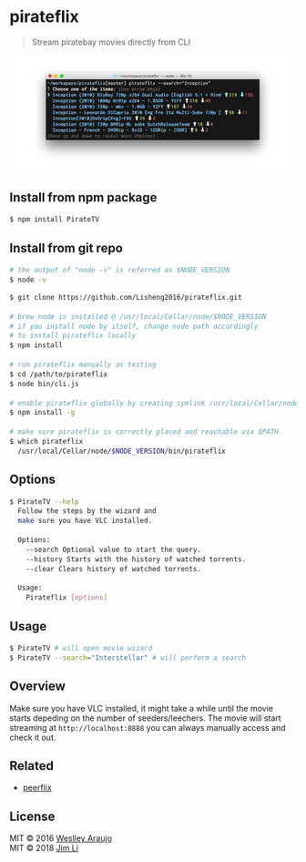 # pirateflix

> Stream piratebay movies directly from CLI

<img src="./preview.png" />

## Install from npm package
```sh
$ npm install PirateTV
```

## Install from git repo

```sh
# the output of "node -v" is referred as $NODE_VERSION
$ node -v
```

```sh
$ git clone https://github.com/Lisheng2016/pirateflix.git

# brew node is installed @ /usr/local/Cellar/node/$NODE_VERSION
# if you install node by itself, change node path accordingly
# to install pirateflix locally
$ npm install  

# run pirateflix manually as testing
$ cd /path/to/pirateflix
$ node bin/cli.js

# enable pirateflix globally by creating symlink /usr/local/Cellar/node/$NODE_VERSION/bin/pirateflix => /usr/local/Cellar/node/$NODE_VERSION/node_modules/pirateflix/bin/cli.js
$ npm install -g

# make sure pirateflix is correctly placed and reachable via $PATH
$ which pirateflix
  /usr/local/Cellar/node/$NODE_VERSION/bin/pirateflix
```

## Options

```sh
$ PirateTV --help
  Follow the steps by the wizard and
  make sure you have VLC installed.

  Options:
    --search Optional value to start the query.
    --history Starts with the history of watched torrents.
    --clear Clears history of watched torrents.

  Usage:
    Pirateflix [options]
```

## Usage

```sh
$ PirateTV # will open movie wizard
$ PirateTV --search="Interstellar" # will perform a search
```

## Overview

Make sure you have VLC installed, it might take a while until the movie starts depeding on the number
of seeders/leechers. The movie will start streaming at `http://localhost:8888` you can always
manually access and check it out.

## Related

* [peerflix](https://github.com/mafintosh/peerflix)

## License
MIT © 2016 [Weslley Araujo](https://twitter.com/_weslleyaraujo)\
MIT © 2018 [Jim Li](https://lisheng2016.github.io/wavejsblog)

